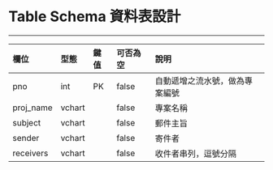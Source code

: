 # Table Schema 資料表設計

---

| 欄位 | 型態 | 鍵值 | 可否為空 | 說明 |
| :--- | :--- | :--- | :--- | :--- |
| pno | int | PK | false | 自動遞增之流水號，做為專案編號 |
| proj\_name | vchart |  | false | 專案名稱 |
| subject | vchart |  | false | 郵件主旨 |
| sender | vchart |  | false | 寄件者 |
| receivers | vchart |  | false | 收件者串列，逗號分隔 |



